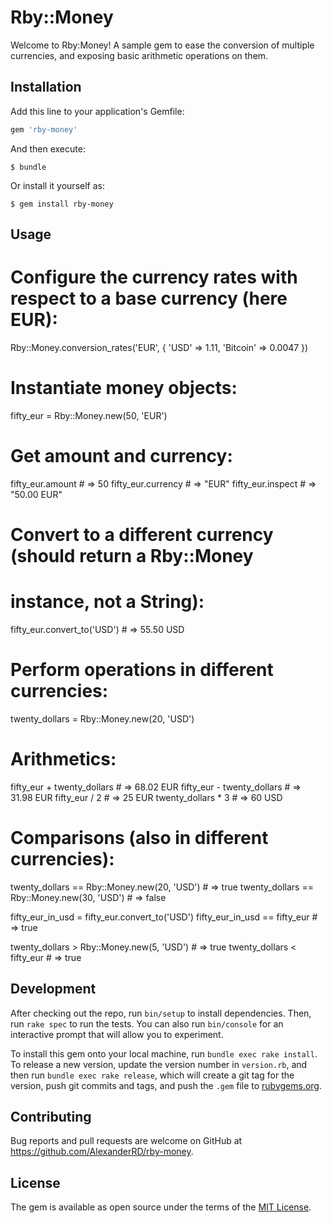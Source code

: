 # Rby::Money

Welcome to Rby:Money! A sample gem to ease the conversion of multiple currencies, and exposing basic arithmetic operations on them.

## Installation

Add this line to your application's Gemfile:

```ruby
gem 'rby-money'
```

And then execute:

    $ bundle

Or install it yourself as:

    $ gem install rby-money

## Usage
# Configure the currency rates with respect to a base currency (here EUR):

Rby::Money.conversion_rates('EUR', {
  'USD'     => 1.11,
  'Bitcoin' => 0.0047
})

# Instantiate money objects:

fifty_eur = Rby::Money.new(50, 'EUR')

# Get amount and currency:

fifty_eur.amount   # => 50
fifty_eur.currency # => "EUR"
fifty_eur.inspect  # => "50.00 EUR"

# Convert to a different currency (should return a Rby::Money
# instance, not a String):

fifty_eur.convert_to('USD') # => 55.50 USD

# Perform operations in different currencies:

twenty_dollars = Rby::Money.new(20, 'USD')

# Arithmetics:

fifty_eur + twenty_dollars # => 68.02 EUR
fifty_eur - twenty_dollars # => 31.98 EUR
fifty_eur / 2              # => 25 EUR
twenty_dollars * 3         # => 60 USD

# Comparisons (also in different currencies):

twenty_dollars == Rby::Money.new(20, 'USD') # => true
twenty_dollars == Rby::Money.new(30, 'USD') # => false

fifty_eur_in_usd = fifty_eur.convert_to('USD')
fifty_eur_in_usd == fifty_eur          # => true

twenty_dollars > Rby::Money.new(5, 'USD')   # => true
twenty_dollars < fifty_eur             # => true

## Development

After checking out the repo, run `bin/setup` to install dependencies. Then, run `rake spec` to run the tests. You can also run `bin/console` for an interactive prompt that will allow you to experiment.

To install this gem onto your local machine, run `bundle exec rake install`. To release a new version, update the version number in `version.rb`, and then run `bundle exec rake release`, which will create a git tag for the version, push git commits and tags, and push the `.gem` file to [rubygems.org](https://rubygems.org).

## Contributing

Bug reports and pull requests are welcome on GitHub at https://github.com/AlexanderRD/rby-money.


## License

The gem is available as open source under the terms of the [MIT License](http://opensource.org/licenses/MIT).

